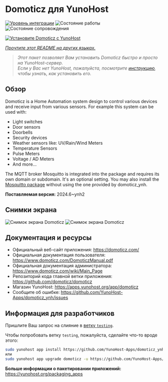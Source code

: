 <!--
Важно: этот README был автоматически сгенерирован <https://github.com/YunoHost/apps/tree/master/tools/readme_generator>
Он НЕ ДОЛЖЕН редактироваться вручную.
-->

# Domoticz для YunoHost

[![Уровень интеграции](https://apps.yunohost.org/badge/integration/domoticz)](https://ci-apps.yunohost.org/ci/apps/domoticz/)
![Состояние работы](https://apps.yunohost.org/badge/state/domoticz)
![Состояние сопровождения](https://apps.yunohost.org/badge/maintained/domoticz)

[![Установите Domoticz с YunoHost](https://install-app.yunohost.org/install-with-yunohost.svg)](https://install-app.yunohost.org/?app=domoticz)

*[Прочтите этот README на других языках.](./ALL_README.md)*

> *Этот пакет позволяет Вам установить Domoticz быстро и просто на YunoHost-сервер.*  
> *Если у Вас нет YunoHost, пожалуйста, посмотрите [инструкцию](https://yunohost.org/install), чтобы узнать, как установить его.*

## Обзор

Domoticz is a Home Automation system design to control various devices and receive input from various sensors.
For example this system can be used with: 

* Light switches
* Door sensors
* Doorbells
* Security devices
* Weather sensors like: UV/Rain/Wind Meters
* Temperature Sensors
* Pulse Meters
* Voltage / AD Meters
* And more...


The MQTT broker Mosquitto is integrated into the package and requires its own domain or subdomain. It's an optional setting.
You may also install the [Mosquitto package](https://github.com/YunoHost-Apps/mosquitto_ynh) without using the one provided by domoticz_ynh.

**Поставляемая версия:** 2024.6~ynh2

## Снимки экрана

![Снимок экрана Domoticz](./doc/screenshots/domoticz_Switches_screen.png)
![Снимок экрана Domoticz](./doc/screenshots/domoticz_floorplan_machineon.png)

## Документация и ресурсы

- Официальный веб-сайт приложения: <https://domoticz.com/>
- Официальная документация пользователя: <https://www.domoticz.com/DomoticzManual.pdf>
- Официальная документация администратора: <https://www.domoticz.com/wiki/Main_Page>
- Репозиторий кода главной ветки приложения: <https://github.com/domoticz/domoticz>
- Магазин YunoHost: <https://apps.yunohost.org/app/domoticz>
- Сообщите об ошибке: <https://github.com/YunoHost-Apps/domoticz_ynh/issues>

## Информация для разработчиков

Пришлите Ваш запрос на слияние в [ветку `testing`](https://github.com/YunoHost-Apps/domoticz_ynh/tree/testing).

Чтобы попробовать ветку `testing`, пожалуйста, сделайте что-то вроде этого:

```bash
sudo yunohost app install https://github.com/YunoHost-Apps/domoticz_ynh/tree/testing --debug
или
sudo yunohost app upgrade domoticz -u https://github.com/YunoHost-Apps/domoticz_ynh/tree/testing --debug
```

**Больше информации о пакетировании приложений:** <https://yunohost.org/packaging_apps>
